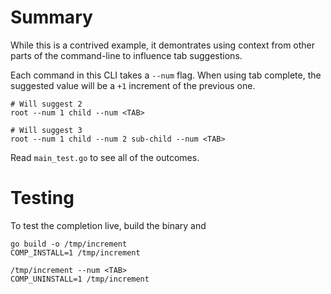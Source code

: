 # Summary

While this is a contrived example, it demontrates using context from other parts of the
command-line to influence tab suggestions.

Each command in this CLI takes a `--num` flag. When using tab complete, the suggested
value will be a `+1` increment of the previous one.

```
# Will suggest 2
root --num 1 child --num <TAB>

# Will suggest 3
root --num 1 child --num 2 sub-child --num <TAB>
```

Read `main_test.go` to see all of the outcomes.

# Testing

To test the completion live, build the binary and 


```
go build -o /tmp/increment
COMP_INSTALL=1 /tmp/increment

/tmp/increment --num <TAB>
COMP_UNINSTALL=1 /tmp/increment
```
